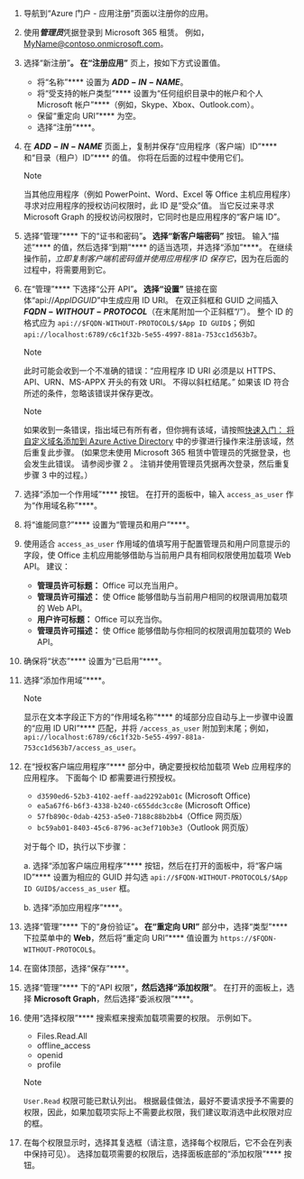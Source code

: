 

1. 导航到“Azure 门户 - 应用注册”[](https://go.microsoft.com/fwlink/?linkid=2083908)页面以注册你的应用。

1. 使用***管理员***凭据登录到 Microsoft 365 租赁。 例如，MyName@contoso.onmicrosoft.com。

1. 选择“新注册”****。 在“注册应用”**** 页上，按如下方式设置值。

    * 将“名称”**** 设置为 **$ADD-IN-NAME$**。
    * 将“受支持的帐户类型”**** 设置为“任何组织目录中的帐户和个人 Microsoft 帐户”****（例如，Skype、Xbox、Outlook.com）。
    * 保留“重定向 URI”**** 为空。
    * 选择“注册”****。

1. 在 **$ADD-IN-NAME$** 页面上，复制并保存“应用程序（客户端）ID”**** 和“目录（租户）ID”**** 的值。 你将在后面的过程中使用它们。

    > [!NOTE]
    > 当其他应用程序（例如 PowerPoint、Word、Excel 等 Office 主机应用程序）寻求对应用程序的授权访问权限时，此 ID 是“受众”值。 当它反过来寻求 Microsoft Graph 的授权访问权限时，它同时也是应用程序的“客户端 ID”。

1. 选择“管理”**** 下的“证书和密码”****。 选择“新客户端密码”**** 按钮。 输入“描述”**** 的值，然后选择“到期”**** 的适当选项，并选择“添加”****。 在继续操作前，*立即复制客户端机密码值并使用应用程序 ID 保存它*，因为在后面的过程中，将需要用到它。

1. 在“管理”**** 下选择“公开 API”****。 选择“设置”**** 链接在窗体“api://$App ID GUID$”中生成应用 ID URI。 在双正斜框和 GUID 之间插入 **$FQDN-WITHOUT-PROTOCOL$**（在末尾附加一个正斜框“/”）。 整个 ID 的格式应为 `api://$FQDN-WITHOUT-PROTOCOL$/$App ID GUID$`；例如 `api://localhost:6789/c6c1f32b-5e55-4997-881a-753cc1d563b7`。

    > [!NOTE]
    > 此时可能会收到一个不准确的错误：“应用程序 ID URI 必须是以 HTTPS、API、URN、MS-APPX 开头的有效 URI。 不得以斜杠结尾。” 如果该 ID 符合所述的条件，忽略该错误并保存更改。

    > [!NOTE]
    > 如果收到一条错误，指出域已有所有者，但你拥有该域，请按照[快速入门： 将自定义域名添加到 Azure Active Directory](/azure/active-directory/add-custom-domain) 中的步骤进行操作来注册该域，然后重复此步骤。  (如果您未使用 Microsoft 365 租赁中管理员的凭据登录，也会发生此错误。 请参阅步骤 2 。 注销并使用管理员凭据再次登录，然后重复步骤 3 中的过程。）

1. 选择“添加一个作用域”**** 按钮。 在打开的面板中，输入 `access_as_user` 作为“作用域名称”****。

1. 将“谁能同意?”**** 设置为“管理员和用户”****。

1. 使用适合 `access_as_user` 作用域的值填写用于配置管理员和用户同意提示的字段，使 Office 主机应用能够借助与当前用户具有相同权限使用加载项 Web API。 建议：

    - **管理员许可标题：** Office 可以充当用户。
    - **管理员许可描述：** 使 Office 能够借助与当前用户相同的权限调用加载项的 Web API。
    - **用户许可标题：** Office 可以充当你。
    - **管理员许可描述：** 使 Office 能够借助与你相同的权限调用加载项的 Web API。

1. 确保将“状态”**** 设置为“已启用”****。

1. 选择“添加作用域”****。

    > [!NOTE]
    > 显示在文本字段正下方的“作用域名称”**** 的域部分应自动与上一步骤中设置的“应用 ID URI”**** 匹配，并将 `/access_as_user` 附加到末尾；例如，`api://localhost:6789/c6c1f32b-5e55-4997-881a-753cc1d563b7/access_as_user`。

1. 在“授权客户端应用程序”**** 部分中，确定要授权给加载项 Web 应用程序的应用程序。 下面每个 ID 都需要进行预授权。
  
    * `d3590ed6-52b3-4102-aeff-aad2292ab01c` (Microsoft Office)
    * `ea5a67f6-b6f3-4338-b240-c655ddc3cc8e` (Microsoft Office)
    * `57fb890c-0dab-4253-a5e0-7188c88b2bb4`（Office 网页版）
    * `bc59ab01-8403-45c6-8796-ac3ef710b3e3`（Outlook 网页版）

    对于每个 ID，执行以下步骤：

      a. 选择“添加客户端应用程序”**** 按钮，然后在打开的面板中，将“客户端 ID”**** 设置为相应的 GUID 并勾选 `api://$FQDN-WITHOUT-PROTOCOL$/$App ID GUID$/access_as_user` 框。

      b. 选择“添加应用程序”****。

1. 选择“管理”**** 下的“身份验证”****。 在“重定向 URI”**** 部分中，选择“类型”**** 下拉菜单中的 **Web**，然后将“重定向 URI”**** 值设置为 `https://$FQDN-WITHOUT-PROTOCOL$`。

1. 在窗体顶部，选择“保存”****。

1. 选择“管理”**** 下的“API 权限”****，然后选择“添加权限”****。 在打开的面板上，选择 **Microsoft Graph**，然后选择“委派权限”****。

1. 使用“选择权限”**** 搜索框来搜索加载项需要的权限。 示例如下。

    * Files.Read.All
    * offline_access
    * openid
    * profile

    > [!NOTE]
    > `User.Read` 权限可能已默认列出。 根据最佳做法，最好不要请求授予不需要的权限，因此，如果加载项实际上不需要此权限，我们建议取消选中此权限对应的框。

1. 在每个权限显示时，选择其复选框（请注意，选择每个权限后，它不会在列表中保持可见）。 选择加载项需要的权限后，选择面板底部的“添加权限”**** 按钮。
